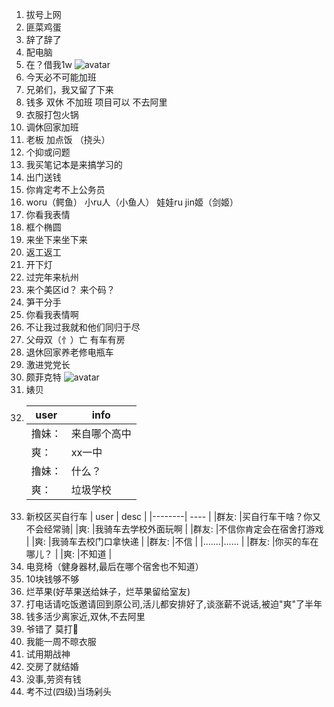 1. 拔号上网
2. 匪菜鸡蛋
3. 辞了辞了
4. 配电脑
5. 在？借我1w
   ![avatar](https://user-images.githubusercontent.com/38839213/156331935-cf35d160-9fb2-473e-a114-b47815f65184.jpg)
6. 今天必不可能加班
7. 兄弟们，我又留了下来
8. 钱多  双休  不加班  项目可以  不去阿里
9. 衣服打包火锅
10. 调休回家加班
11. 老板 加点饭 （挠头）
12. 个抑或问题
13. 我买笔记本是来搞学习的
14. 出门送钱
15. 你肯定考不上公务员
16. woru（鳄鱼）  小ru人（小鱼人） 娃娃ru  jin姬（剑姬）
17. 你看我表情
18. 框个椭圆
19. 来坐下来坐下来
20. 返工返工
21. 开下灯
22. 过完年来杭州
23. 来个美区id？ 来个码？
24. 笋干分手
25. 你看我表情啊
26. 不让我过我就和他们同归于尽
27. 父母双（忄）亡 有车有房
28. 退休回家养老修电瓶车
29. 激进党党长
30. 颇菲克特
    ![avatar](https://user-images.githubusercontent.com/38839213/156115683-dcd747b5-6865-48bb-ab7c-451ebb6ef507.gif)
31. 婊贝
32. | user   | info   |
    |--------| ----  |
    | 撸妹： | 来自哪个高中 |
    | 爽：  | xx一中   | 
    | 撸妹： | 什么？    |
    | 爽：  | 垃圾学校   |
33. 新校区买自行车
    |   user     |    desc   |
    |--------| ----  |
    |群友:  |买自行车干啥？你又不会经常骑|
    |爽:    |我骑车去学校外面玩啊       |
    |群友:  |不信你肯定会在宿舍打游戏    |
    |爽:    |我骑车去校门口拿快递       |
    |群友:  |不信                    |
    |.......|......                 |
    |群友:  |你买的车在哪儿？          |
    |爽:    |不知道                  |
34. 电竞椅（健身器材,最后在哪个宿舍也不知道）
35. 10块钱够不够
36. 烂苹果(好苹果送给妹子，烂苹果留给室友)
37. 打电话请吃饭邀请回到原公司,活儿都安排好了,谈涨薪不说话,被迫"爽"了半年
38. 钱多活少离家近,双休,不去阿里
39. 爷错了 莫打👴
40. 我能一周不晾衣服
41. 试用期战神
42. 交房了就结婚
43. 没事,劳资有钱
44. 考不过(四级)当场剁头

